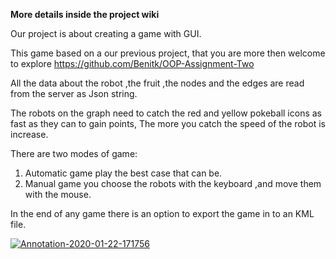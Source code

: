 **More details inside the project wiki**


Our project is about creating a game with GUI.

This game based on a our previous project, that you are more then welcome to explore  https://github.com/Benitk/OOP-Assignment-Two

All the data about the robot ,the fruit ,the nodes and the edges are read from the server as Json string.

The robots on the graph need to catch the red and yellow pokeball icons as fast as they can to gain points,
The more you catch the speed of the robot is increase.

There are two modes of game:
1. Automatic game play the best case that can be.
2. Manual game you choose the robots with the keyboard ,and move them with the mouse.

In the end of any game there is an option to export the game in to an KML file.

<a href="https://ibb.co/G2d0bPQ"><img src="https://i.ibb.co/swg2M39/Annotation-2020-01-22-171756.png" alt="Annotation-2020-01-22-171756" border="0"></a>
